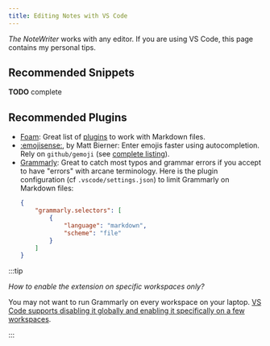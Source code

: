 ```yaml
---
title: Editing Notes with VS Code
---
```



_The NoteWriter_ works with any editor. If you are using VS Code, this page contains my personal tips.


## Recommended Snippets

**TODO** complete


## Recommended Plugins

* [Foam](https://foambubble.github.io/foam/): Great list of [plugins](https://foambubble.github.io/foam/user/getting-started/recommended-extensions) to work with Markdown files.
* [:emojisense:](https://marketplace.visualstudio.com/items?itemName=bierner.emojisense), by Matt Bierner: Enter emojis faster using autocompletion. Rely on `github/gemoji` (see [complete listing](https://github.com/github/gemoji/blob/master/db/emoji.json)).
* [Grammarly](https://www.grammarly.com/): Great to catch most typos and grammar errors if you accept to have "errors" with arcane terminology. Here is the plugin configuration (cf `.vscode/settings.json`) to limit Grammarly on Markdown files:
    ```json
    {
        "grammarly.selectors": [
            {
                "language": "markdown",
                "scheme": "file"
            }
        ]
    }
    ```

:::tip

_How to enable the extension on specific workspaces only?_

You may not want to run Grammarly on every workspace on your laptop. [VS Code supports disabling it globally and enabling it specifically on a few workspaces](https://github.com/microsoft/vscode/issues/15611).

:::

